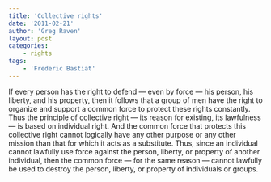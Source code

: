 ```yaml
---
title: 'Collective rights'
date: '2011-02-21'
author: 'Greg Raven'
layout: post
categories:
    - rights
tags:
    - 'Frederic Bastiat'
---
```


If every person has the right to defend — even by force — his person, his liberty, and his property, then it follows that a group of men have the right to organize and support a common force to protect these rights constantly. Thus the principle of collective right — its reason for existing, its lawfulness — is based on individual right. And the common force that protects this collective right cannot logically have any other purpose or any other mission than that for which it acts as a substitute. Thus, since an individual cannot lawfully use force against the person, liberty, or property of another individual, then the common force — for the same reason — cannot lawfully be used to destroy the person, liberty, or property of individuals or groups.